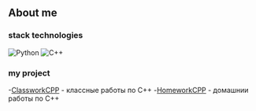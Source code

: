 ## About me
### stack technologies
![Python](https://img.shields.io/badge/python-3670A0?style=for-the-badge&logo=python&logoColor=ffdd54)
![C++](https://img.shields.io/badge/c++-%2300599C.svg?style=for-the-badge&logo=c%2B%2B&logoColor=white)

### my project
-[ClassworkCPP](https://github.com/KorzhovMatvei/ClassWorkCppHS311) - классные работы по С++
-[HomeworkCPP](https://github.com/KorzhovMatvei/HomeWorkCppSH311)   - домашнии работы по С++
